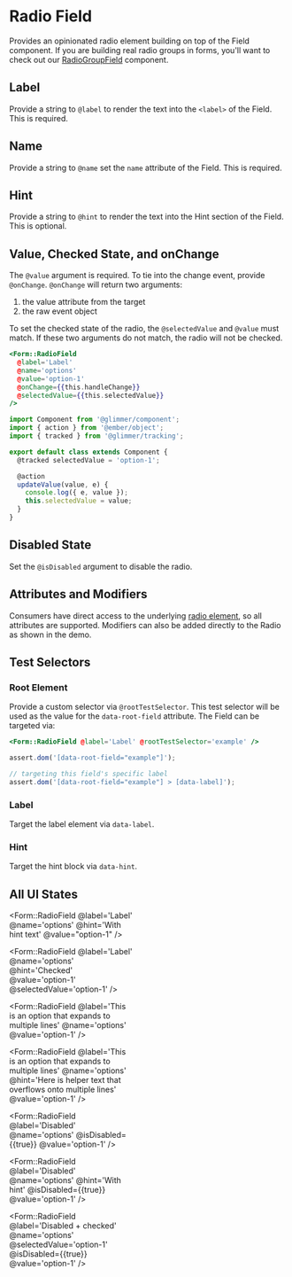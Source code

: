 # Radio Field

Provides an opinionated radio element building on top of the Field component. If you are building real radio groups in forms, you'll want to check out our [RadioGroupField](./radio-group-field) component.

## Label

Provide a string to `@label` to render the text into the `<label>` of the Field. This is required.

## Name

Provide a string to `@name` set the `name` attribute of the Field. This is required.

## Hint

Provide a string to `@hint` to render the text into the Hint section of the Field. This is optional.

## Value, Checked State, and onChange

The `@value` argument is required. To tie into the change event, provide `@onChange`. `@onChange` will return two arguments:

1. the value attribute from the target
2. the raw event object

To set the checked state of the radio, the `@selectedValue` and `@value` must match. If these two arguments do not match, the radio will not be checked.

```hbs
<Form::RadioField
  @label='Label'
  @name='options'
  @value='option-1'
  @onChange={{this.handleChange}}
  @selectedValue={{this.selectedValue}}
/>
```

```js
import Component from '@glimmer/component';
import { action } from '@ember/object';
import { tracked } from '@glimmer/tracking';

export default class extends Component {
  @tracked selectedValue = 'option-1';

  @action
  updateValue(value, e) {
    console.log({ e, value });
    this.selectedValue = value;
  }
}
```

## Disabled State

Set the `@isDisabled` argument to disable the radio.

## Attributes and Modifiers

Consumers have direct access to the underlying [radio element](https://developer.mozilla.org/en-US/docs/Web/HTML/Element/input/radio), so all attributes are supported. Modifiers can also be added directly to the Radio as shown in the demo.

## Test Selectors

### Root Element

Provide a custom selector via `@rootTestSelector`. This test selector will be used as the value for the `data-root-field` attribute. The Field can be targeted via:

```hbs
<Form::RadioField @label='Label' @rootTestSelector='example' />
```

```js
assert.dom('[data-root-field="example"]');

// targeting this field's specific label
assert.dom('[data-root-field="example"] > [data-label]');
```

### Label

Target the label element via `data-label`.

### Hint

Target the hint block via `data-hint`.

## All UI States

<div class="flex flex-col space-y-4" style="max-width: 14rem">
<Form::RadioField
@label='Label'
@name='options'
@value='option-1'
/>

<Form::RadioField
@label='Label'
@name='options'
@hint='With hint text'
@value="option-1"
/>

<Form::RadioField
@label='Label'
@name='options'
@hint='Checked'
@value='option-1'
@selectedValue='option-1'
/>

<Form::RadioField
@label='This is an option that expands to multiple lines'
@name='options'
@value='option-1'
/>

<Form::RadioField
@label='This is an option that expands to multiple lines'
@name='options'
@hint='Here is helper text that overflows onto multiple lines'
@value='option-1'
/>

<Form::RadioField
@label='Disabled'
@name='options'
@isDisabled={{true}}
@value='option-1'
/>

<Form::RadioField
@label='Disabled'
@name='options'
@hint='With hint'
@isDisabled={{true}}
@value='option-1'
/>

<Form::RadioField
@label='Disabled + checked'
@name='options'
@selectedValue='option-1'
@isDisabled={{true}}
@value='option-1'
/>

</div>
